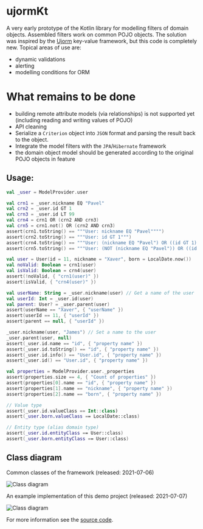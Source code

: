# ujormKt

A very early prototype of the Kotlin library for modelling filters of domain objects.
Assembled filters work on common POJO objects.
The solution was inspired by the [Ujorm](https://pponec.github.io/ujorm/www/index.html) key-value framework, but this code is completely new.
Topical areas of use are:

- dynamic validations
- alerting
- modelling conditions for ORM

# What remains to be done

- building remote attribute models (via relationships) is not supported yet (including reading and writing values of POJO)
- API cleaning
- Serialize a `Criterion` object into `JSON` format and parsing the result back to the object.
- Integrate the model filters with the `JPA`/`Hibernate` framework
- the domain object model should be generated according to the original POJO objects in feature

## Usage:

```kotlin
val _user = ModelProvider.user

val crn1 = _user.nickname EQ "Pavel"
val crn2 = _user.id GT 1
val crn3 = _user.id LT 99
val crn4 = crn1 OR (crn2 AND crn3)
val crn5 = crn1.not() OR (crn2 AND crn3)
assert(crn1.toString() == """User: nickname EQ "Pavel"""")
assert(crn2.toString() == """User: id GT 1""")
assert(crn4.toString() == """User: (nickname EQ "Pavel") OR ((id GT 1) AND (id LT 99))""")
assert(crn5.toString() == """User: (NOT (nickname EQ "Pavel")) OR ((id GT 1) AND (id LT 99))""")

val user = User(id = 11, nickname = "Xaver", born = LocalDate.now())
val noValid: Boolean = crn1(user)
val isValid: Boolean = crn4(user)
assert(!noValid, { "crn1(user)" })
assert(isValid, { "crn4(user)" })

val userName: String = _user.nickname(user) // Get a name of the user
val userId: Int = _user.id(user)
val parent: User? = _user.parent(user)
assert(userName == "Xaver", { "userName" })
assert(userId == 11, { "userId" })
assert(parent == null, { "userId" })

_user.nickname(user, "James") // Set a name to the user
_user.parent(user, null)
assert(_user.id.name == "id", { "property name" })
assert(_user.id.toString() == "id", { "property name" })
assert(_user.id.info() == "User.id", { "property name" })
assert(_user.id() == "User.id", { "property name" })

val properties = ModelProvider.user._properties
assert(properties.size == 4, { "Count of properties" })
assert(properties[0].name == "id", { "property name" })
assert(properties[1].name == "nickname", { "property name" })
assert(properties[2].name == "born", { "property name" })

// Value type
assert(_user.id.valueClass == Int::class)
assert(_user.born.valueClass == LocalDate::class)

// Entity type (alias domain type)
assert(_user.id.entityClass == User::class)
assert(_user.born.entityClass == User::class)
``````

## Class diagram

Common classes of the framework (released: 2021-07-06)

![Class diagram](docs/Ujorm.png)

An example implementation of this demo project (released: 2021-07-07)

![Class diagram](docs/Demo.png)

For more information see the 
[source code](https://github.com/pponec/ujormKt/blob/main/src/main/java/org/ujorm/kotlin/Demo.kt).